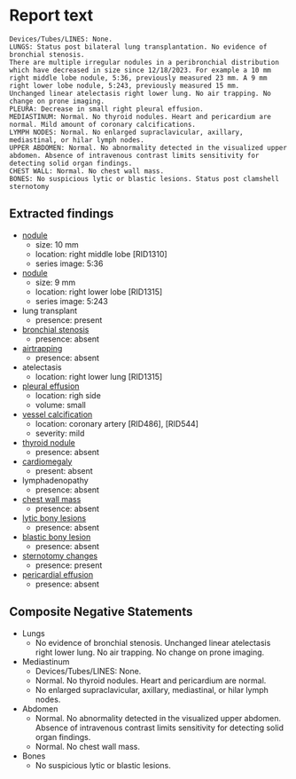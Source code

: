 # Report text

```text
Devices/Tubes/LINES: None.
LUNGS: Status post bilateral lung transplantation. No evidence of bronchial stenosis.
There are multiple irregular nodules in a peribronchial distribution which have decreased in size since 12/18/2023. For example a 10 mm right middle lobe nodule, 5:36, previously measured 23 mm. A 9 mm right lower lobe nodule, 5:243, previously measured 15 mm.
Unchanged linear atelectasis right lower lung. No air trapping. No change on prone imaging.
PLEURA: Decrease in small right pleural effusion. 
MEDIASTINUM: Normal. No thyroid nodules. Heart and pericardium are normal. Mild amount of coronary calcifications.
LYMPH NODES: Normal. No enlarged supraclavicular, axillary, mediastinal, or hilar lymph nodes.
UPPER ABDOMEN: Normal. No abnormality detected in the visualized upper abdomen. Absence of intravenous contrast limits sensitivity for detecting solid organ findings.
CHEST WALL: Normal. No chest wall mass.
BONES: No suspicious lytic or blastic lesions. Status post clamshell sternotomy
```

## Extracted findings

- [nodule](../../definitions/hood/pulmonary-nodule.json)
  - size: 10 mm
  - location: right middle lobe \[RID1310\]
  - series image: 5:36
- [nodule](../../definitions/hood/pulmonary-nodule.json)
  - size: 9 mm
  - location: right lower lobe \[RID1315\]
  - series image: 5:243
- lung transplant
  - presence: present
- [bronchial stenosis](../../definitions/hood/bronchial-stenosis.md)
  - presence: absent
- [airtrapping](../../definitions/upmedic/AirTrapping.cde.md)
  - presence: absent
- atelectasis
  - location: right lower lung \[RID1315\]
- [pleural effusion](../../definitions/hood/pleural-effusion.json)  
  - location: righ side
  - volume: small
- [vessel calcification](../../definitions/nuance/coronary_artery_calcification.json)
  - location: coronary artery [RID486\], \[RID544\]
  - severity: mild
- [thyroid nodule](../../definitions/hood/thyroid-nodule.md)
  - presence: absent
- [cardiomegaly](../../definitions/upmedic/Cardiomegaly.cde.md)
  - present: absent
- lymphadenopathy
  - presence: absent
- [chest wall mass](../../definitions/nuance/chest_wall_mass.json)  
  - presence: absent
- [lytic bony lesions](../../definitions/hood/lytic-lesion.md)
  - presence: absent
- [blastic bony lesion](../../definitions/hood/sclerotic-lesion.md)
  - presence: absent
- [sternotomy changes](../../definitions/hood/median-sternotomy.md)
  - presence: present
- [pericardial effusion](../../definitions/hood/pericardial-effusion.md)
  - presence: absent

## Composite Negative Statements

- Lungs
  - No evidence of bronchial stenosis.
Unchanged linear atelectasis right lower lung. No air trapping. No change on prone imaging.
- Mediastinum
  - Devices/Tubes/LINES: None.
  - Normal. No thyroid nodules. Heart and pericardium are normal.
  - No enlarged supraclavicular, axillary, mediastinal, or hilar lymph nodes.
- Abdomen
  - Normal. No abnormality detected in the visualized upper abdomen. Absence of intravenous contrast limits sensitivity for detecting solid organ findings.
  - Normal. No chest wall mass.
- Bones
  - No suspicious lytic or blastic lesions.
